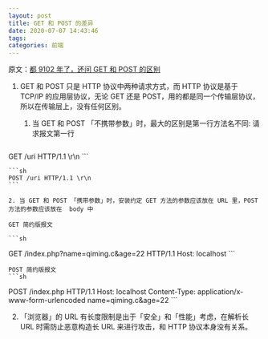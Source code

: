 ```yaml
---
layout: post
title: GET 和 POST 的差异
date: 2020-07-07 14:43:46
tags:
categories: 前端
---
```


原文：[都 9102 年了，还问 GET 和 POST 的区别](https://segmentfault.com/a/1190000018129846)
<!-- more -->

1. GET 和 POST 只是 HTTP 协议中两种请求方式，而 HTTP 协议是基于 TCP/IP 的应用层协议，无论 GET 还是 POST，用的都是同一个传输层协议，所以在传输层上，没有任何区别。

	1. 当 GET 和 POST 「不携带参数」时，最大的区别是第一行方法名不同:
请求报文第一行

	```sh
GET /uri HTTP/1.1 \r\n
	```

	```sh
	POST /uri HTTP/1.1 \r\n
	```

	2. 当 GET 和 POST 「携带参数」时，安装约定 GET 方法的参数应该放在 URL 里，POST 方法的参数应该放在  body 中

	GET 简约版报文

	```sh
GET /index.php?name=qiming.c&age=22 HTTP/1.1
Host: localhost
	```

	POST 简约版报文
	```sh
POST /index.php HTTP/1.1
Host: localhost
Content-Type: application/x-www-form-urlencoded
name=qiming.c&age=22
	```

2. 「浏览器」的 URL 有长度限制是出于「安全」和「性能」考虑，在解析长 URL 时需防止恶意构造长 URL 来进行攻击，和 HTTP 协议本身没有关系。

